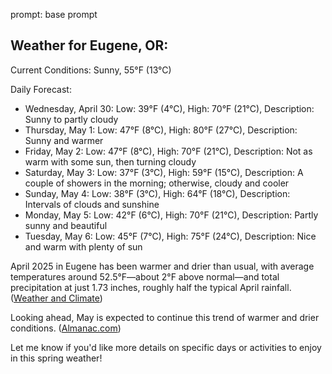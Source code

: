 prompt: base prompt

## Weather for Eugene, OR:

Current Conditions: Sunny, 55°F (13°C)

Daily Forecast:

* Wednesday, April 30: Low: 39°F (4°C), High: 70°F (21°C), Description: Sunny to partly cloudy
* Thursday, May 1: Low: 47°F (8°C), High: 80°F (27°C), Description: Sunny and warmer
* Friday, May 2: Low: 47°F (8°C), High: 70°F (21°C), Description: Not as warm with some sun, then turning cloudy
* Saturday, May 3: Low: 37°F (3°C), High: 59°F (15°C), Description: A couple of showers in the morning; otherwise, cloudy and cooler
* Sunday, May 4: Low: 38°F (3°C), High: 64°F (18°C), Description: Intervals of clouds and sunshine
* Monday, May 5: Low: 42°F (6°C), High: 70°F (21°C), Description: Partly sunny and beautiful
* Tuesday, May 6: Low: 45°F (7°C), High: 75°F (24°C), Description: Nice and warm with plenty of sun

April 2025 in Eugene has been warmer and drier than usual, with average temperatures around 52.5°F—about 2°F above normal—and total precipitation at just 1.73 inches, roughly half the typical April rainfall. ([Weather and Climate][1])

Looking ahead, May is expected to continue this trend of warmer and drier conditions. ([Almanac.com][2])

Let me know if you'd like more details on specific days or activities to enjoy in this spring weather!

[1]: https://www.weatherandclimate.info/monitor/KEUG?utm_source=chatgpt.com "Weather in Eugene. Daily temperature and precipitation. April 2025."
[2]: https://www.almanac.com/weather/longrange/or/Eugene?utm_source=chatgpt.com "60-Day Extended Weather Forecast for Eugene, OR | Almanac.com"


